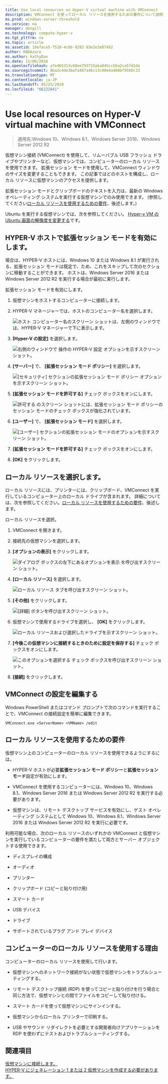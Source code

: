 ```yaml
---
title: Use local resources on Hyper-V virtual machine with VMConnect
description: VMConnect を使ってローカル リソースを使用するための要件について説明します
ms.prod: windows-server-threshold
ms.service: na
manager: dongill
ms.technology: compute-hyper-v
ms.tgt_pltfrm: na
ms.topic: article
ms.assetid: 18eface5-7518-4c6b-9282-93e2e3e87492
author: KBDAzure
ms.author: kathyDav
ms.date: 12/06/2016
ms.openlocfilehash: a7e465313c68ee793715aba045cc56a2ca5fd1de
ms.sourcegitcommit: 8ba2c4de3bafa487a46c13c40e4a488bf95b6c33
ms.translationtype: MT
ms.contentlocale: ja-JP
ms.lasthandoff: 05/25/2019
ms.locfileid: "66222841"
---
```

# <a name="use-local-resources-on-hyper-v-virtual-machine-with-vmconnect"></a>Use local resources on Hyper-V virtual machine with VMConnect

>適用先:Windows 10、Windows 8.1、Windows Server 2016、Windows Server 2012 R2

仮想マシン接続 (VMConnect) を使用して、リムーバブル USB フラッシュ ドライブやプリンターなど、仮想マシンでは、コンピューターのローカル リソースを使用できます。 拡張セッション モードを使用して、VMConnect ウィンドウのサイズを変更することもできます。 この記事ではどのホストを構成し、ローカル リソースに仮想マシンのアクセスを提供します。

拡張セッション モードとクリップボードのテキストを入力は、最新の Windows オペレーティング システムを実行する仮想マシンでのみ使用できます。 \(参照してください[ローカル リソースを使用するための要件](#requirements-for-using-local-resources)、後述します。\) 

Ubuntu を実行する仮想マシンでは、次を参照してください。 [Hyper-v VM の Ubuntu 画面の解像度を変更する](https://blogs.msdn.microsoft.com/virtual_pc_guy/2014/09/19/changing-ubuntu-screen-resolution-in-a-hyper-v-vm/)です。 
  
## <a name="turn-on-enhanced-session-mode-on-a-hyper-v-host"></a>HYPER-V ホストで拡張セッション モードを有効にします。  
場合は、HYPER-V ホストには、Windows 10 または Windows 8.1 が実行される、拡張セッション モードは既定で、ため、これをスキップして次のセクションに移動することができます。 ホストは、Windows Server 2016 または Windows Server 2012 R2 を実行する場合が最初に実行します。 
  
拡張セッション モードを有効にします。

1.  仮想マシンをホストするコンピューターに接続します。  
  
2.  HYPER-V マネージャーでは、ホストのコンピューター名を選択します。  
  
    ![ホスト コンピューター名のスクリーン ショットは、左側のウィンドウでは、HYPER-V マネージャーで下に表示します。](media/Hyper-V-HyperVManager-HostNameSelected.png)  
  
3.  **[Hyper-V の設定]** を選択します。  
  
    ![右側のウィンドウで 操作の HYPER-V 設定 オプションを示すスクリーン ショット。](media/HyperV-ActionsHyperVSettings.png)  
  
4.  **[サーバー]** で、 **[拡張セッション モード ポリシー]** を選択します。  
  
    ![[セキュリティ] セクションの拡張セッション モード ポリシー オプションを示すスクリーン ショット。](media/Hyper-V-Settings-ServerEnhancedSessionModePolicy.png)  
  
5.  **[拡張セッション モードを許可する]** チェック ボックスをオンにします。  
  
    ![許可する のスクリーン ショットには、拡張セッション モード ポリシーのセッション モードのチェック ボックスが強化されています。](media/Hyper-V-Settings-EnhancedSessionModePolicyCheckBox.png)  
  
6.  **[ユーザー]** で、 **[拡張セッション モード]** を選択します。  
  
    ![[ユーザー] セクションの拡張セッション モードのオプションを示すスクリーン ショット。 ](media/Hyper-V-Settings-UserEnhancedSessionMode.png)  
  
7.  **[拡張セッション モードを許可する]** チェック ボックスをオンにします。  
  
8.  **[OK]** をクリックします。  
  
## <a name="choose-a-local-resource"></a>ローカル リソースを選択します。

ローカル リソースには、プリンターには、クリップボード、VMConnect を実行しているコンピューター上のローカル ドライブが含まれます。 詳細については、次を参照してください。[ローカル リソースを使用するための要件](#requirements-for-using-local-resources)、後述します。  
  
ローカル リソースを選択。
  
1.  VMConnect を開きます。  
  
2.  接続先の仮想マシンを選択します。  
  
3.  **[オプションの表示]** をクリックします。  
  
    ![ダイアログ ボックスの左下にあるオプションを表示 を呼び出すスクリーン ショット。](media/HyperV-VMConnect-DisplayConfig.png)  
  
4.  **[ローカル リソース]** を選択します。  
  
    ![ローカル リソース タブを呼び出すスクリーン ショット。](media/HyperV-VMConnect-DisplayConfig-LocalResources.png)  
  
5.  **[その他]** をクリックします。  
  
    ![[詳細] ボタンを呼び出すスクリーン ショット。](media/HyperV-VMConnect-DisplayConfig-LocalResourcesMore.png)  
  
6.  仮想マシンで使用するドライブを選択し、 **[OK]** をクリックします。  
  
    ![ローカル リソースおよび選択したドライブを示すスクリーン ショット。](media/HyperV-VMConnect-Settings-LocalResourcesDrives.png)  
  
7.  **[今後この仮想マシンに接続するときのために設定を保存する]** チェック ボックスをオンにします。  
  
    ![このオプションを選択する チェック ボックスを呼び出すスクリーン ショット。](media/HyperV-VMConnect-SaveSettings.png)  
  
8.  **[接続]** をクリックします。  
  
## <a name="edit-vmconnect-settings"></a>VMConnect の設定を編集する

Windows PowerShell またはコマンド プロンプトで次のコマンドを実行することで、VMConnect の接続設定を簡単に編集できます。  
  
`VMConnect.exe <ServerName> <VMName> /edit`  
  
## <a name="requirements-for-using-local-resources"></a>ローカル リソースを使用するための要件

仮想マシン上のコンピューターのローカル リソースを使用できるようにするには。  
  
-   HYPER-V ホストが必要**拡張セッション モード ポリシー**と**拡張セッション モード**設定が有効にします。  
  
-   VMConnect を使用するコンピューターには、Windows 10、Windows 8.1、Windows Server 2016 または Windows Server 2012 R2 を実行する必要があります。  
  
-   仮想マシンは、リモート デスクトップ サービスを有効にし、ゲスト オペレーティング システムとして Windows 10、Windows 8.1、Windows Server 2016 または Windows Server 2012 R2 を実行に必要です。  
  
利用可能な場合、次のローカル リソースのいずれかの VMConnect と仮想マシンを実行しているコンピューターの要件を満たして両方とサーバー オブジェクトする使用できます。  
  
-   ディスプレイの構成  
  
-   オーディオ
  
-   プリンター  
  
-   クリップボード (コピーと貼り付け用)  
  
-   スマート カード  
  
-   USB デバイス  
  
-   ドライブ  
  
-   サポートされているプラグ アンド プレイ デバイス  
  
## <a name="why-use-a-computers-local-resources"></a>コンピューターのローカル リソースを使用する理由
コンピューターのローカル リソースを使用して行います。  
  
-   仮想マシンへのネットワーク接続がない状態で仮想マシンをトラブルシューティングする。  
  
-   リモート デスクトップ接続 (RDP) を使ってコピーと貼り付けを行う場合と同じ方法で、仮想マシンとの間でファイルをコピーして貼り付ける。  
  
-   スマート カードを使って仮想マシンにサインインする。  
  
-   仮想マシンからローカル プリンターで印刷する。  
  
-   USB やサウンド リダイレクトを必要とする開発者向けアプリケーションを RDP を使わずにテストおよびトラブルシューティングする。  
  
## <a name="see-also"></a>関連項目  
[仮想マシンに接続します。](https://technet.microsoft.com/library/cc742407.aspx)  
[HYPER-V にジェネレーション 1 または 2 仮想マシンを作成する必要があります。](../plan/Should-I-create-a-generation-1-or-2-virtual-machine-in-Hyper-V.md)



